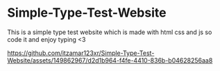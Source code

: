 # Simple-Type-Test-Website 

This is a simple type test website which is made with html css and js so code it and enjoy typing <3 


https://github.com/itzamar123xr/Simple-Type-Test-Website/assets/149862967/d2d1b964-f4fe-4410-836b-b04628256aa8

